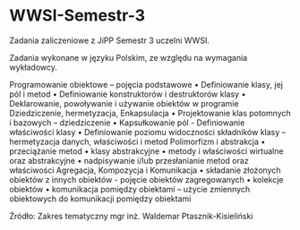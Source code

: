 # WWSI-Semestr-3
Zadania zaliczeniowe z JiPP Semestr 3 uczelni WWSI.

Zadania wykonane w języku Polskim, ze względu na wymagania wykładowcy.

Programowanie obiektowe – pojęcia podstawowe
    • Definiowanie klasy, jej pól i metod
    • Definiowanie konstruktorów i destruktorów klasy
    • Deklarowanie, powoływanie i używanie obiektów w programie
Dziedziczenie, hermetyzacja, Enkapsulacja
    • Projektowanie klas potomnych i bazowych – dziedziczenie
    • Kapsułkowanie pól - Definiowanie właściwości klasy
    • Definiowanie poziomu widoczności składników klasy – hermetyzacja danych, właściwości i  metod
Polimorfizm i abstrakcja
    • przeciążanie metod
    • klasy abstrakcyjne
    • metody i właściwości wirtualne oraz abstrakcyjne
    • nadpisywanie i/lub przesłanianie metod oraz właściwości
Agregacja, Kompozycja i Komunikacja
    • składanie złożonych obiektów z innych obiektów - pojęcie obiektów 
zagregowanych
    • kolekcje obiektów
    • komunikacja pomiędzy obiektami – użycie zmiennych obiektowych do komunikacji pomiędzy obiektami 

Źródło: Zakres tematyczny mgr inż. Waldemar Ptasznik-Kisieliński
